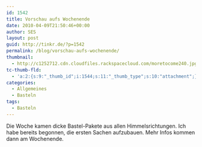 ```yaml
---
id: 1542
title: Vorschau aufs Wochenende
date: 2010-04-09T21:50:46+00:00
author: SES
layout: post
guid: http://tinkr.de/?p=1542
permalink: /blog/vorschau-aufs-wochenende/
thumbnail:
  - http://c1252712.cdn.cloudfiles.rackspacecloud.com/moretocome240.jpg
tc-thumb-fld:
  - 'a:2:{s:9:"_thumb_id";i:1544;s:11:"_thumb_type";s:10:"attachment";}'
categories:
  - Allgemeines
  - Basteln
tags:
  - Basteln
---
```

Die Woche kamen dicke Bastel-Pakete aus allen Himmelsrichtungen. Ich habe bereits begonnen, die ersten Sachen aufzubauen. Mehr Infos kommen dann am Wochenende.
<img loading="lazy" src="/assets/2010/04/moretocome.jpg" alt="" title="Was kann das sein?"    srcset="/assets/2010/04/moretocome.jpg 606w, /assets/2010/04/moretocome-300x200.jpg 300w" sizes="(max-width: 606px) 100vw, 606px" />

